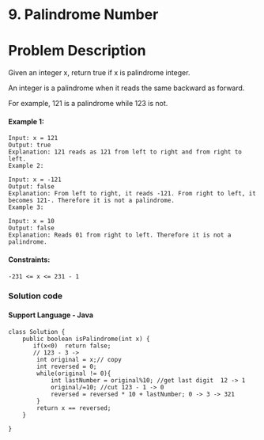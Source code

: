 # 9. Palindrome Number

# Problem Description

Given an integer x, return true if x is palindrome integer.

An integer is a palindrome when it reads the same backward as forward.

For example, 121 is a palindrome while 123 is not.
 



#### Example 1:

```
Input: x = 121
Output: true
Explanation: 121 reads as 121 from left to right and from right to left.
Example 2:
````
````
Input: x = -121
Output: false
Explanation: From left to right, it reads -121. From right to left, it becomes 121-. Therefore it is not a palindrome.
Example 3:
````
````
Input: x = 10
Output: false
Explanation: Reads 01 from right to left. Therefore it is not a palindrome.
````

#### Constraints:
````
-231 <= x <= 231 - 1
````
### Solution code
#### Support Language - Java 
````
class Solution {
    public boolean isPalindrome(int x) {
       if(x<0)  return false;
       // 123 - 3 -> 
        int original = x;// copy
        int reversed = 0;
        while(original != 0){
            int lastNumber = original%10; //get last digit  12 -> 1
            original/=10; //cut 123 - 1 -> 0
            reversed = reversed * 10 + lastNumber; 0 -> 3 -> 321
        }
        return x == reversed;
    }
    
}

````

